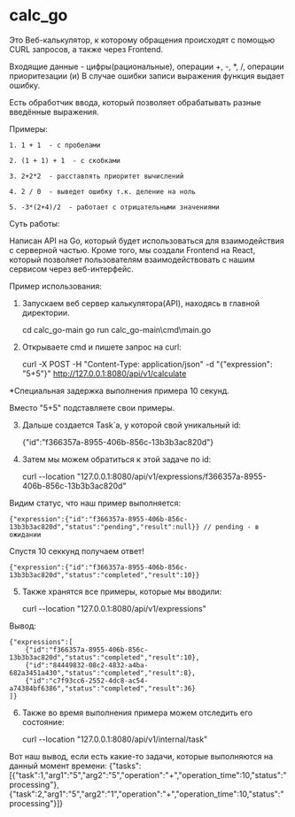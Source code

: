 # calc_go

Это Веб-калькулятор, к которому обращения происходят с помощью CURL запросов, а также через Frontend.

Входящие данные - цифры(рациональные), операции +, -, *, /, операции приоритезации (и) В случае ошибки записи выражения функция выдает ошибку.

Есть обработчик ввода, который позволяет обрабатывать разные введённые выражения.

Примеры:

    1. 1 + 1  - с пробелами

    2. (1 + 1) + 1  - c скобками

    3. 2+2*2  - расставлять приоритет вычислений

    4. 2 / 0  - выведет ошибку т.к. деление на ноль

    5. -3*(2+4)/2  - работает с отрицательными значениями


Суть работы:

Написан API на Go, который будет использоваться для взаимодействия с серверной частью. Кроме того, мы создали Frontend на React, который позволяет пользователям взаимодействовать с нашим сервисом через веб-интерфейс.

Пример использования:

1. Запускаем веб сервер калькулятора(API), находясь в главной директории.

    cd calc_go-main
    go run calc_go-main\cmd\main.go

2. Открываете cmd и пишете запрос на curl: 

    curl -X POST -H "Content-Type: application/json" -d "{\"expression\": \"5+5\"}" http://127.0.0.1:8080/api/v1/calculate

*Специальная задержка выполнения примера 10 секунд.

Вместо "5+5" подставляете свои примеры.

3. Дальше создается Task`a, у которой свой уникальный id:

    {"id":"f366357a-8955-406b-856c-13b3b3ac820d"}

4. Затем мы можем обратиться к этой задаче по id:

    curl --location "127.0.0.1:8080/api/v1/expressions/f366357a-8955-406b-856c-13b3b3ac820d"

Видим статус, что наш пример выполняется:

    {"expression":{"id":"f366357a-8955-406b-856c-13b3b3ac820d","status":"pending","result":null}} // pending - в ожидании

Спустя 10 секкунд получаем ответ!

    {"expression":{"id":"f366357a-8955-406b-856c-13b3b3ac820d","status":"completed","result":10}}

5. Также хранятся все примеры, которые мы вводили: 

    curl --location "127.0.0.1:8080/api/v1/expressions"

Вывод:

    {"expressions":[
        {"id":"f366357a-8955-406b-856c-13b3b3ac820d","status":"completed","result":10},
        {"id":"84449832-08c2-4832-a4ba-682a3451a430","status":"completed","result":8},
        {"id":"c7f93cc6-2552-4dc8-ac54-a74384bf6386","status":"completed","result":36}
    ]}
6. Также во время выполнения примера можем отследить его состояние:
        
    curl --location "127.0.0.1:8080/api/v1/internal/task"

Вот наш вывод, если есть какие-то задачи, которые выполняются на данный момент времени:
    {"tasks":
    [{"task":1,"arg1":"5","arg2":"5","operation":"+","operation_time":10,"status":"processing"},
    {"task":2,"arg1":"5","arg2":"1","operation":"+","operation_time":10,"status":"processing"}]}